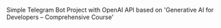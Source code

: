 Simple Telegram Bot Project with OpenAI API based on 'Generative AI for Developers – Comprehensive Course'
